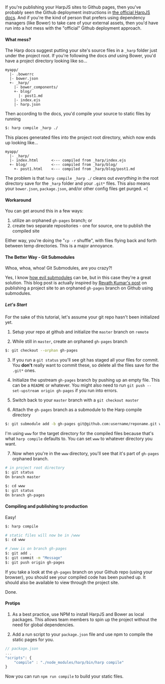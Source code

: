 If you're publishing your HarpJS sites to Github pages, then you've probably seen the Github deployment instructions in [the official HarpJS docs](http://harpjs.com/docs/deployment/github-pages).  And if you're the kind of person that prefers using dependency managers (like Bower) to take care of your external assets, then you'd have run into a hot mess with the "official" Github deployment approach.

#### What mess?

The Harp docs suggest putting your site's source files in a `_harp` folder just under the project root.  If you're following the docs *and* using Bower, you'd have a project directory looking like so...

```markup
myapp/
  |- .bowerrc
  |- bower.json  
  +- _harp/
    |- bower_components/  
    +- blog/
      |- post1.md    
    |- index.ejs
    |- harp.json
```

Then according to the docs, you'd compile your source to static files by running
```bash
$: harp compile _harp ./
```  

This places generated files into the project root directory, which now ends up looking like...

```markup
myapp/
  |- _harp/
  |- index.html      <--- compiled from _harp/index.ejs
  +- blog/           <--- compiled from _harp/blog/
    +- post1.html    <--- compiled from _harp/blog/post1.md
```


The problem is that `harp compile _harp ./` cleans out *everything* in the root directory save for the `_harp` folder and your `.git*` files.  This also means your `bower.json`, `package.json`, and/or other config files get purged.  =(

#### Workaround

You can get around this in a few ways:

1. utilize an orphaned `gh-pages` branch; or
2. create two separate repositories - one for source, one to publish the compiled site

Either way, you're doing the "`cp -r` shuffle", with files flying back and forth between temp directories.  This is a major annoyance.

#### The Better Way - Git Submodules

Whoa, whoa, whoa!  Git Submodules, are you crazy?!  

Yes, I know [how evil submodules](http://slopjong.de/2013/06/04/git-why-submodules-are-evil/) can be, but in this case they're a great solution. This blog post is actually inspired by [Revath Kumar's post](http://blog.revathskumar.com/2014/07/publish-github-pages-using-git-submodules.html) on publishing a project site to an orphaned `gh-pages` branch on Github using submodules.  

##### Let's Start

For the sake of this tutorial, let's assume your git repo hasn't been initialized yet.

1. Setup your repo at github and initialize the `master` branch on `remote`

2. While still in `master`, create an orphaned `gh-pages` branch
```bash
$: git checkout --orphan gh-pages
```

3. If you run a `git status` you'll see git has staged all your files for commit.  You **don't** really want to commit these, so delete all the files save for the `.git*` ones.

4. Initialize the upstream `gh-pages` branch by pushing up an empty file.  This can be a `README` or whatever.  You might also need to run `git push --set-upstream origin gh-pages` if you run into errors.

5. Switch back to your `master` branch with a `git checkout master`

6. Attach the `gh-pages` branch as a submodule to the Harp compile directory
```bash
$: git submodule add -b gh-pages git@github.com:username/reponame.git www
```
I'm using `www` for the target directory for the compiled files because that's what `harp compile` defaults to. You can set `www` to whatever directory you want.

7. Now when you're in the `www` directory, you'll see that it's part of `gh-pages` orphaned branch.

```bash
# in project root directory
$: git status
On branch master

$: cd www
$: git status
On branch gh-pages
```

#### Compiling and publishing to production

Easy!

```bash
$: harp compile

# static files will now be in /www
$: cd www

# /www is on branch gh-pages
$: git add .
$: git commit -m "Message"
$: git push origin gh-pages
```

If you take a look at the `gh-pages` branch on your Github repo (using your browser), you should see your compiled code has been pushed up.  It should also be available to view through the project site.

Done.


#### Protips

1. As a best practice, use NPM to install HarpJS and Bower as local packages. This allows team members to spin up the project without the need for global dependencies.

2. Add a run script to your `package.json` file and use npm to compile the static pages for you.
```js
// package.json
...
"scripts": {
    "compile" : "./node_modules/harp/bin/harp compile"
}
```
Now you can run `npm run compile` to build your static files.
